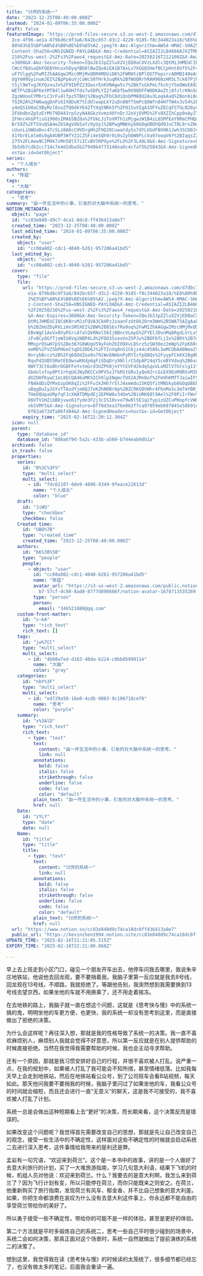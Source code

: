 ```yaml
---
title: "讨厌的系统一"
date: "2023-12-25T08:40:00.000Z"
lastmod: "2024-01-09T06:35:00.000Z"
draft: false
featuredImage: "https://prod-files-secure.s3.us-west-2.amazonaws.com/d7dbc101-8\
  2ce-4f96-ae1a-879bd6c9f3a6/842bc657-d3c2-4220-9185-f8c344023a18/%E6%80%9D%E8%\
  80%83%E5%BF%AB%E4%B8%8E%E6%85%A2.jpeg?X-Amz-Algorithm=AWS4-HMAC-SHA256&X-Amz-\
  Content-Sha256=UNSIGNED-PAYLOAD&X-Amz-Credential=ASIAZI2LB4666AJX2TML%2F20250\
  216%2Fus-west-2%2Fs3%2Faws4_request&X-Amz-Date=20250216T212100Z&X-Amz-Expires\
  =3600&X-Amz-Security-Token=IQoJb3JpZ2luX2VjED0aCXVzLXdlc3QtMiJHMEUCIBTGYQc1AL\
  CWcCfBdsaQkFQEBYHcoxhDyqYBD0lBwZQoAiEA1B7AxLv7XGGQSHef0CCpHnt8Uf5%2F487HWqPzx\
  uF7Vlgq%2FwMIZhAAGgw2Mzc0MjMxODM4MDUiDK%2FWRHtzBPlOGTPopircA0MBI40eAslO0RGjNQ\
  UgYmH9GyinumJEI%2BpPp6uVjCoWc50fHrk3uqRk%2BfWUQRrhRAH960zHR5LTck07PjNd8RNXlzl\
  tSjl9mTvgJKYQzouJx%2F9IbPZ23OwsrEnKVNAgw5s7%2BkTsGkPeLfkchjYSeOWeEA9Z5MXcCAY6\
  WETF%2BiBFKetMTB4l1w8OH7fds7wSDPLYI2faKbfbw9V98DFFW0DKAoZtj8fzlrKNn5nsc1ufXHH\
  ZgzWUooCYMhrLC3rFu4lfpz5TBHj%2Bag%2FbC8diQnbPM80U2Au3LoqkAaQ%2Bon6i8dYo4r5ff6\
  TGIR2A%2FW6wqgDnPi6IX8DuR7tCdUlwapLkY2uDn8Nff5mPcQOWfn84H7TW4x3v54%2FGJhFJoxf\
  y4eQS1U0aCXByMzl8soZTQ0dkYE42TYXqtNRk5f%2FO15uVIgA1DFYuZECqFSTGLN28yuis9OQqV%\
  2FbbdbnZp5zErMV79D443rpSzyN4AGkzVvmz40fnDrJ2oVj6VM5%2Fs0XZIhCpp9oAyZlOehwkHb%\
  2FHnc4kGPfisG1900sIMAb5BZda%2FUkLJzToVRTh1zMjgwzW1B4zL65MfEeY9RmCPHQo%2BVrs%2\
  BrS9Z%2FTSVuQSA4eZk5AgVdb5afz9yUy1%2BPwgMNKkyb0GOqUBOhQd0JuCT0L9rxZHqnOlWCs5v\
  cUunLiUWUaDvc4TcSLz8A6cCHVDrgH%2F9QJ0CuwatdySs7dYLUGdFBVH61Jwh3SCD0Jvgru0MLgQ\
  X1YbrELmlm0i0gA4UBP3WfYZ1CZSFi4eSQh9r0i0sZyhDW0PLcVa97ooqV6Y%2BIqqsZ2PSIjdDkY\
  275%2FLAew9CIM9k7xMn58l57iICvBV5RPOyo%2FLO%2F3L48L9&X-Amz-Signature=85a8859de\
  3b5db7cdb2cc714c7e4d2dba5b27949b4773148ea0c4cfaf5b25843&X-Amz-SignedHeaders=h\
  ost&x-id=GetObject"
series:
  - "个人成长"
authors:
  - "陈猛"
tags:
  - "大脑"
categories:
  - "思考"
summary: "由一件生活中的小事，引发的对大脑中系统一的思考。"
NOTION_METADATA:
  object: "page"
  id: "cc83e840-d9c7-4ca1-8dc8-ff436413a8e7"
  created_time: "2023-12-25T08:40:00.000Z"
  last_edited_time: "2024-01-09T06:35:00.000Z"
  created_by:
    object: "user"
    id: "cc08a802-cdc1-4040-b261-957206a41bd5"
  last_edited_by:
    object: "user"
    id: "cc08a802-cdc1-4040-b261-957206a41bd5"
  cover:
    type: "file"
    file:
      url: "https://prod-files-secure.s3.us-west-2.amazonaws.com/d7dbc101-82ce-4f96-a\
        e1a-879bd6c9f3a6/842bc657-d3c2-4220-9185-f8c344023a18/%E6%80%9D%E8%80%8\
        3%E5%BF%AB%E4%B8%8E%E6%85%A2.jpeg?X-Amz-Algorithm=AWS4-HMAC-SHA256&X-Am\
        z-Content-Sha256=UNSIGNED-PAYLOAD&X-Amz-Credential=ASIAZI2LB466326YDWXU\
        %2F20250216%2Fus-west-2%2Fs3%2Faws4_request&X-Amz-Date=20250216T212012Z\
        &X-Amz-Expires=3600&X-Amz-Security-Token=IQoJb3JpZ2luX2VjED0aCXVzLXdlc3\
        QtMiJHMEUCIQCdKNrvMJzFQVA3CkHPzJzaanFzUt8k2Orm3Wm%2B5WAT5AIgAaL092s6yO9\
        b%2BZmUZDyRVLiHxSMSXEI%2BW%2B8SEv7Ra9oq%2FwMIZhAAGgw2Mzc0MjMxODM4MDUiDO\
        EBvWgC1AoVx0VyRSrcA7alQkRNol56IjBBncVLmyG%2FYElJDvnMq6RgdLVrLx5fyeFYuPD\
        iFvBCyOGfTjeWIU6Vq1NBPALd%2FDO35zexUn25PJu%2BDF6fLj3x%2BRt%2B7mii6ieGcH\
        MMsprQSwH7pS%2Be367G6WUgU59yFehZ6IO9XvLDSrz5zSW30ez2mNp%2FpK6RspdGBQXHG\
        oeMD%2FVZ5bPHGeCtqDSZ0D6J%2FTInVq8nS1C6jz44c4586L3wMCUbA48WeaZt1ONQrGhq\
        0nrybBccz%2B%2Fq6QOdZoa9u79iWv6NmbnPyRYIsfpQ0Qs%2FyypFCkKX28g0bfE1hVj9Z\
        RquPd3UB55RmtEE0wswKKdp6gFiSDqDry9NllrCSdpAP24qY5ceBYVdxq%2B6xa%2FlmHPI\
        0WY73Ct6oBhrDGBFFeYxtmGrd3UZPh0jnYYtEVFd2kdqSqvULoMZlV7Gtslg11Y3hM4MZbA\
        Gbdolxfoy0Pt1rhqUGJWyDKCCx9PVSxJfkM1tGRv1yQo02rcGiEX9EoM9RVvMZ6Y2EaWr6K\
        dO2DHfKywC1eL8ECQA46xMKSICh9lpINqmcfUX2AJMn8of%2Fm9hKMTTJaiwIF5D1gUvy%2\
        FN4kODzQYMxbzpOK8qIi%2FFu1k3Hh7r5lJ4xmmdu15KQ5fitMNSkyb0GOqUBEEtjPRcWl1\
        uBqgDuIy2GYvTTAzdYjm0QJ7oKZhN0Br8p%2BZCRKGDVWhr4FbnMoSc3mTmYBRjqETQIPcA\
        THeDQUpaURpfqFJcXHATDMpdEj2EPKW8v34Oe%2BiURK68l9Ael%2F8PiIrFWv%2B2E7UdH\
        O6VTV1HZibBDjvwx61fyde3F2j3cISI8vve79w9l5E1q2fyp1zUZCuPHopfcVWONe%2BWcd\
        xkSVMY5&X-Amz-Signature=8ff8d3ea376e062f7ca97059eb697845e58b91dcf228fb6\
        6f62a672dfa86fd84&X-Amz-SignedHeaders=host&x-id=GetObject"
      expiry_time: "2025-02-16T22:20:12.304Z"
  icon: null
  parent:
    type: "database_id"
    database_id: "8d6a6f9d-5a2c-433b-a560-b744eab9db1a"
  archived: false
  in_trash: false
  properties:
    series:
      id: "B%3C%3FS"
      type: "multi_select"
      multi_select:
        - id: "fdc61107-0de9-4896-9349-9feace22613d"
          name: "个人成长"
          color: "blue"
    draft:
      id: "JiWU"
      type: "checkbox"
      checkbox: false
    Created time:
      id: "UBQ%7B"
      type: "created_time"
      created_time: "2023-12-25T08:40:00.000Z"
    authors:
      id: "bK%3B%5B"
      type: "people"
      people:
        - object: "user"
          id: "cc08a802-cdc1-4040-b261-957206a41bd5"
          name: "陈猛"
          avatar_url: "https://s3-us-west-2.amazonaws.com/public.notion-static.com/775523\
            b7-57cf-4c98-8ad8-8777d898666f/notion-avatar-1678713535269.png"
          type: "person"
          person:
            email: "346521888@qq.com"
    custom-front-matter:
      id: "c~kA"
      type: "rich_text"
      rich_text: []
    tags:
      id: "jw%7CC"
      type: "multi_select"
      multi_select:
        - id: "4b08a7ed-d163-40da-b224-c8bb8599911e"
          name: "大脑"
          color: "gray"
    categories:
      id: "nbY%3F"
      type: "multi_select"
      multi_select:
        - id: "ed729a50-16e0-4cdb-9083-9c106716cef6"
          name: "思考"
          color: "purple"
    summary:
      id: "x%3AlD"
      type: "rich_text"
      rich_text:
        - type: "text"
          text:
            content: "由一件生活中的小事，引发的对大脑中系统一的思考。"
            link: null
          annotations:
            bold: false
            italic: false
            strikethrough: false
            underline: false
            code: false
            color: "default"
          plain_text: "由一件生活中的小事，引发的对大脑中系统一的思考。"
          href: null
    Date:
      id: "zYLY"
      type: "date"
      date: null
    Name:
      id: "title"
      type: "title"
      title:
        - type: "text"
          text:
            content: "讨厌的系统一"
            link: null
          annotations:
            bold: false
            italic: false
            strikethrough: false
            underline: false
            code: false
            color: "default"
          plain_text: "讨厌的系统一"
          href: null
  url: "https://www.notion.so/cc83e840d9c74ca18dc8ff436413a8e7"
  public_url: "https://kevinchen1994.notion.site/cc83e840d9c74ca18dc8ff436413a8e7"
UPDATE_TIME: "2025-02-16T21:21:05.515Z"
EXPIRY_TIME: "2025-02-16T22:21:00.868Z"

---
```

<link rel="stylesheet" href="https://cdn.jsdelivr.net/npm/katex@0.16.2/dist/katex.min.css" integrity="sha384-bYdxxUwYipFNohQlHt0bjN/LCpueqWz13HufFEV1SUatKs1cm4L6fFgCi1jT643X" crossorigin="anonymous">


早上去上班走到小区门口，碰见一个朋友开车出去，他停车问我去哪里，我说朱辛庄地铁站，他说他去回龙观，要不要捎着我，我脑子里第一反应就是我去8号线，回龙观在13号线，不顺路，我就拒绝了。等跟他告别，我突然想到我需要换到13号线去望京西，如果坐他的车就不用换乘了，还不用走着挨冻。


在去地铁的路上，我脑子就一直在想这个问题，这就是《思考快与慢》中的系统一搞的鬼，明明坐他的车更方便，也更快，我的系统一却没有思考到这里，而是直接做出了拒绝的决策。


为什么会这样呢？再往深入想，那就是我的性格导致了系统一的决策。我一直不喜欢麻烦别人，麻烦别人我就会觉得不好意思，所以第一反应就是在别人提供帮助的时候直接拒绝。当然在我觉得我需要帮助的时候，我也会主动寻求帮助。


还有一个原因，那就是我习惯安排好自己的行程，并很不喜欢被人打乱。说严重一点，在我的规划中，如果被人打乱了我可能会不知所措，甚至情绪低落。比如我每天早上会走到地铁站，然后在地铁站看公众号，到了公司班车会看B站视频，每天如此。那天他问我要不要捎我的时候，我脑子里闪过了如果坐他的车，我看公众号的时间就会缩短，而且还会进行一直“无意义”的聊天，这是我不可接受的，我不喜欢被人打乱了计划。


系统一总是会做出这种短期看上去“更好”的决策，而长期来看，这个决策反而是错误的。


如果改变这个问题呢？我觉得首先需要改变自己的思想，那就是先让自己改变自己的观念，接受一些生活中的不确定性，这样面对这些不确定性的时候就会启动系统二去进行深入思考，这件事情给我带来的是利还是弊。


孟岩有一句咒语，“欢迎来到荷兰”。这个是一本书中的故事，讲的是一个人做好了去意大利旅行的计划，买了一大堆旅游指南，学习几句意大利语，结果下飞机的时候，机组人员对他说：欢迎来到荷兰。什么？我要去的是意大利啊，我怎么来到荷兰了？因为飞行计划有变，所以只能停在荷兰，而你只能既来之则安之。在荷兰，他重新购买了旅行指南，发现荷兰有风车、郁金香，并不比自己想象的意大利差。如果，你把生命都浪费在哀叹为什么没有去意大利这件事上，你永远都不能自由的享受荷兰带给你的美好了。


所以勇于接受一些不确定性，带给你的可能不是一样的体验，甚至是更好的体验。


第二个方法就是平时多锻炼自己的系统二，思考一些自己平时很少碰到的场景中，系统二会如何决策，那真正面对这个场景时，系统一自然就做出了提前演练的系统二的决策了。


想到这里，我觉得我在读《思考快与慢》的时候读的太笼统了，很多细节都已经忘了，也没有做太多的笔记，后面我会重读一遍。

